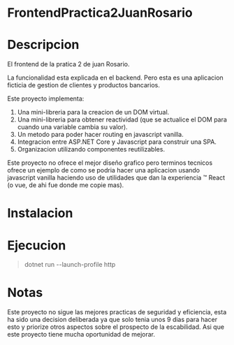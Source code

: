 # FrontendPractica2JuanRosario

# Descripcion

El frontend de la pratica 2 de juan Rosario.

La funcionalidad esta explicada en el backend. Pero esta es una aplicacion ficticia de gestion de clientes y productos bancarios.

Este proyecto implementa:

1. Una mini-libreria para la creacion de un DOM virtual.
2. Una mini-libreria para obtener reactividad (que se actualice el DOM para cuando una variable cambia su valor).
3. Un metodo para poder hacer routing en javascript vanilla.
4. Integracion entre ASP.NET Core y Javascript para construir una SPA.
5. Organizacion utilizando componentes reutilizables.

Este proyecto no ofrece el mejor diseño grafico pero terminos tecnicos ofrece un ejemplo de como se podria hacer una aplicacion usando javascript vanilla haciendo uso de utilidades que dan la experiencia :tm: React (o vue, de ahi fue donde me copie mas).


# Instalacion

# Ejecucion

> dotnet run --launch-profile http

# Notas

Este proyecto no sigue las mejores practicas de seguridad y eficiencia, esta ha sido una decision deliberada ya que solo tenia unos 9 dias para hacer esto y priorize otros aspectos sobre el prospecto de la escabilidad. Asi que este proyecto tiene mucha oportunidad de mejorar.